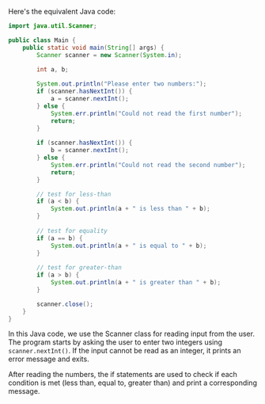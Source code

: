 Here's the equivalent Java code:

```java
import java.util.Scanner;

public class Main {
    public static void main(String[] args) {
        Scanner scanner = new Scanner(System.in);

        int a, b;
        
        System.out.println("Please enter two numbers:");
        if (scanner.hasNextInt()) {
            a = scanner.nextInt();
        } else {
            System.err.println("Could not read the first number");
            return;
        }
            
        if (scanner.hasNextInt()) {
            b = scanner.nextInt();
        } else {
            System.err.println("Could not read the second number");
            return;
        }

        // test for less-than
        if (a < b) {
            System.out.println(a + " is less than " + b);
        }
        
        // test for equality
        if (a == b) {
            System.out.println(a + " is equal to " + b);
        }
        
        // test for greater-than
        if (a > b) {
            System.out.println(a + " is greater than " + b);
        }

        scanner.close();
    }
}
```
In this Java code, we use the Scanner class for reading input from the user. The program starts by asking the user to enter two integers using `scanner.nextInt()`. If the input cannot be read as an integer, it prints an error message and exits.

After reading the numbers, the if statements are used to check if each condition is met (less than, equal to, greater than) and print a corresponding message.
